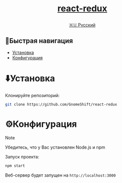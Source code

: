 <h1>
<p align="center">
<a href="https://github.com/GnomeShift/react-redux" target="_blank" rel="noopener noreferrer">react-redux</a>
</p>
</h1>

<p align="center">
  <a href="README.md">🇷🇺 Русский</a>
</p>

## 🚀Быстрая навигация
* [Установка](#установка)
* [Конфигурация](#конфигурация)

# ⬇️Установка
Клонируйте репозиторий:
```bash
git clone https://github.com/GnomeShift/react-redux
```

# ⚙️Конфигурация
> [!NOTE]
> Убедитесь, что у Вас установлен Node.js и npm

Запуск проекта:
```bash
npm start
```
Веб-сервер будет запущен на `http://localhost:3000`
